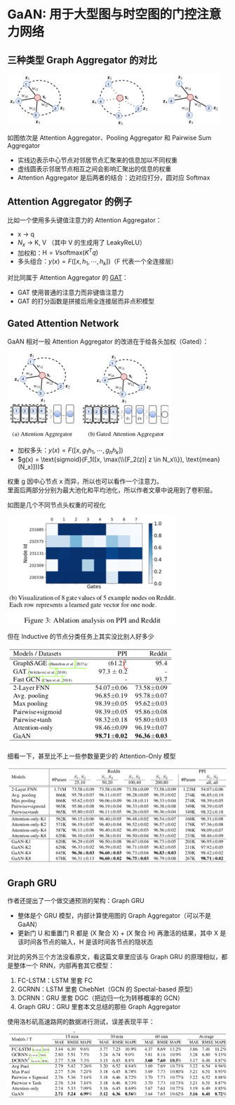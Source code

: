 # GaAN: 用于大型图与时空图的门控注意力网络

## 三种类型 Graph Aggregator 的对比


![Graph Aggregators](aggregators.png)

如图依次是 Attention Aggregator、Pooling Aggregator 和 Pairwise Sum Aggregator


* 实线边表示中心节点对邻居节点汇聚来的信息加以不同权重
* 虚线圆表示邻居节点相互之间会影响汇聚出的信息的权重
* Attention Aggregator 是后两者的结合：边对应打分，圆对应 Softmax

## Attention Aggregator 的例子


比如一个使用多头键值注意力的 Attention Aggregator：

* x -> q
* $N_x$ -> K, V （其中 V 的生成用了 LeakyReLU）
* 加权和：$\text{H} = V \text{softmax}(K^T q)$
* 多头组合：$y(x) = F([x, h_1, \cdots, h_k])$（F 代表一个全连接层）


对比同属于 Attention Aggregator 的 [GAT](../2017-graph-attention-networks)：

* GAT 使用普通的注意力而非键值注意力
* GAT 的打分函数是拼接后用全连接层而非点积模型

## Gated Attention Network


GaAN 相对一般 Attention Aggregator 的改进在于给各头加权（Gated）：

![Attention Aggregator](attention-aggregator.png)


* 加权多头：$y(x) = F([x, g_1 h_1, \cdots, g_h h_k])$
* $g(x) = \text{sigmoid}(F_1([x, \max(\\{F_2(z)| z \in N_x\\}), \text{mean}(N_x)]))$

权重 g 因中心节点 x 而异，所以也可以看作一个注意力。  
里面后两部分分别为最大池化和平均池化，所以作者文章中说用到了卷积层。


如图是几个不同节点头权重的可视化

![头权重](gates.png)


但在 Inductive 的节点分类任务上其实没比别人好多少

![inductive](inductive.png)


细看一下，甚至比不上一些参数量更少的 Attention-Only 模型

![details](detail.png)

## Graph GRU


作者还提出了一个做交通预测的架构：Graph GRU

* 整体是个 GRU 模型，内部计算使用图的 Graph Aggregator（可以不是 GaAN）
* 更新门 U 和重置门 R 都是 (X 聚合 X) + (X 聚合 H) 再激活的结果，其中 X 是该时间各节点的输入，H 是该时间各节点的隐状态


对比的另外三个方法没看原文，看这篇文章里应该与 Graph GRU 的原理相似，都是整体一个 RNN，内部再套其它模型：


1. FC-LSTM：LSTM 里套 FC
2. GCRNN：LSTM 里套 ChebNet（GCN 的 Spectal-based 原型）
3. DCRNN：GRU 里套 DGC（把边归一化为转移概率的 GCN）
4. Graph GRU：GRU 里套本文总结的那些 Graph Aggregator


使用洛杉矶高速路网的数据进行测试，误差表现平平：

![Traffic Forecast](traffic-forecast.png)

